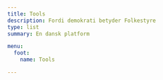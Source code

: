 ```yaml
---
title: Tools
description: Fordi demokrati betyder Folkestyre
type: list
summary: En dansk platform

menu:
  foot:
    name: Tools

---
```

